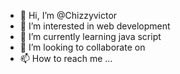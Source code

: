 - 👋 Hi, I’m @Chizzyvictor
- 👀 I’m interested in web development 
- 🌱 I’m currently learning java script 
- 💞️ I’m looking to collaborate on
- 📫 How to reach me ...

<!---
Chizzyvictor/Chizzyvictor is a ✨ special ✨ repository because its `README.md` (this file) appears on your GitHub profile.
You can click the Preview link to take a look at your changes.
--->
